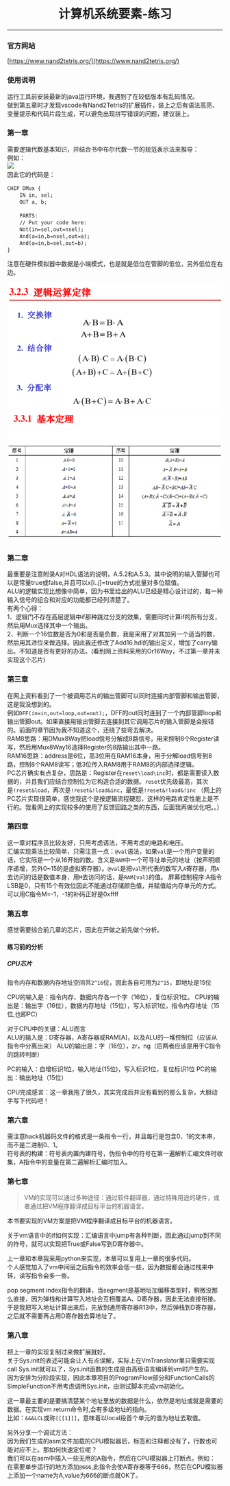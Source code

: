 # <center>计算机系统要素-练习</center>

----------

### 官方网站  
[https://www.nand2tetris.org/](https://www.nand2tetris.org/)  
### 使用说明  
运行工具前安装最新的java运行环境，我遇到了在较低版本有乱码情况。  
做到第五章时才发现vscode有Nand2Tetris的扩展插件，装上之后有语法高亮、变量提示和代码片段生成，可以避免出现拼写错误的问题，建议装上。

### 第一章  
需要逻辑代数基本知识，并结合书中布尔代数一节的规范表示法来推导：  
例如：  
<img src="https://latex.codecogs.com/svg.latex?dmux=(in*\overline{sel},in*sel)" />  
因此它的代码是：  
``` hdl  
CHIP DMux {
    IN in, sel;
    OUT a, b;

    PARTS:
    // Put your code here:
    Not(in=sel,out=nsel);
    And(a=in,b=nsel,out=a);
    And(a=in,b=sel,out=b);
}
```  

注意在硬件模拟器中数据是小端模式，也是就是低位在管脚的低位，另外低位在右边。  

![逻辑运算法则](./img/bool_op.png)  
![逻辑运算基本定理](./img/bool_law.png)  

### 第二章  
最重要是注意附录A对HDL语法的说明，A.5.2和A.5.3。其中说明的输入管脚也可以是常量true或false,并且可以x[i..j]=true的方式批量对多位赋值。  
ALU的逻辑实现比想像中简单，因为书里给出的ALU已经是精心设计过的，每一种输入信号的组合和对应的功能都已经列清楚了。  
有两个心得：  
1、逻辑门不存在高层逻辑中if那种跳过分支的效果，需要同时计算if的所有分支，然后用Mux选择其中一个输出。  
2、判断一个16位数是否为0和是否是负数，我是采用了对其加另一个适当的数，然后用其进位来做选择。因此我还修改了Add16.hdl的输出定义，增加了carry输出。不知道是否有更好的办法。(看到网上资料采用的Or16Way，不过第一章并未实现这个芯片)  

### 第三章  
在网上资料看到了一个被调用芯片的输出管脚可以同时连接内部管脚和输出管脚，这是我没想到的。  
例如`DFF(in=in,out=loop,out=out);`，DFF的out同时连到了一个内部管脚loop和输出管脚out。如果直接用输出管脚去连接到其它调用芯片的输入管脚是会报错的。前面的章节因为我不知道这个，还绕了些弯去解决。  
RAM8思路：用DMux8Way把load信号分解成8路信号，用来控制8个Register读写，然后用Mux8Way16选择Register的8路输出其中一路。  
RAM16思路：address是6位，高3位用在RAM16本身，用于分解load信号到8路，控制8个RAM8读写；低3位传入RAM8用于RAM8的内部选择逻辑。   
PC芯片确实有点复杂，思路是：Register在`reset\load\inc`时，都是需要读入数据的，并且我们应结合控制位为它构造合适的数据。`reset`优先级最高，其次是`!reset&load`，再次是`!reset&!load&inc`，最低是`!reset&!load&!inc` 
（网上的PC芯片实现很简单，感觉我这个是按逻辑流程硬怼，这样的电路肯定性能上是不行的。我看网上的实现较多的使用了反馈回路之类的东西，后面我再做优化吧。。） 

### 第四章  
这一章对程序员比较友好，只用考虑语法，不用考虑的电路和电压。  
汇编实现乘法比较简单，只需注意一点：`@val`语法，如果`val`是一个用户变量的话，它实际是一个从16开始的数。含义是`RAM`中一个可寻址单元的地址（按声明顺序递增，另外0~15的是虚拟寄存器）。`@val`是把`val`所代表的数写入`A`寄存器，用`A`去访问的话是数值本身，用`M`去访问的话，是`RAM[val]`的值。 
屏幕控制程序:A指令LSB是0，只有15个有效位因此不能通过存储颜色值，并赋值给内存单元的方式。可以用C指令M=-1，-1的补码正好是0xffff  

### 第五章  
感觉需要综合前几章的芯片，因此在开做之前先做个分析。  
#### 练习前的分析  
##### CPU芯片  
指令内存和数据内存地址空间共`2^16`位，因此各自可用为`2^15`，即地址是15位

CPU的输入是：指令内存、数据内存各一个字（16位），复位标识1位。
CPU的输出是：输出字（16位），数据内存地址（15位），写入标识1位，指令内存地址（15位,也即PC）

对于CPU中的关键：ALU而言  
ALU的输入是：D寄存器，A寄存器或RAM[A]，以及ALU的一堆控制位（应该从指令中分离出来）
ALU的输出是：字（16位），zr，ng（后两者应该是用于C指令的跳转判断）

PC的输入：自增标识1位，输入地址(15位)，写入标识1位，复位标识1位
PC的输出：输出地址（15位）  

CPU完成感言：这一章我拖了很久，其实完成后并没有看到的那么复杂，大胆动手写下代码吧！  


### 第六章  
需注意hack机器码文件的格式是一条指令一行，并且每行是包含0、1的文本串，而不是二进制0、1。  
符号表的构建：符号表内置内建符号，伪指令中的符号在第一遍解析汇编文件时收集，A指令中的变量在第二遍解析汇编时加入。  


### 第七章  
>VM的实现可以通过多种途径：通过软件翻译器，通过特殊用途的硬件，或者通过把VM程序翻译成目标平台的机器语言。  

本书要实现的VM方案是把VM程序翻译成目标平台的机器语言。  
  
关于vm语言中的if如何实现：汇编语言中jump有各种判断，因此通过jump到不同的符号，就可以实现把True或False写到D寄存器中。  

上一章和本章我采用python来实现，本章可以复用上一章的很多代码。  
个人感觉加入了vm中间层之后指令的效率会低一些，因为数据都会通过栈来中转，读写指令会多一些。  

pop segment index指令的翻译，当segment是基地址加偏移类型时，稍微没那么直接，因为弹栈和计算写入地址会互相覆盖A、D寄存器，因此无法直接衔接。于是我把写入地址计算出来后，先放到通用寄存器R13中，然后弹栈到D寄存器，之后就不需要再占用D寄存器去算地址了。  

### 第八章  
把上一章的实现复制过来做扩展就好。  
关于Sys.init的表述可能会让人有点误解，实际上在VmTranslator里只需要实现call Sys.init就可以了，Sys.init函数的生成是由高级语言编译到vm时产生的。  
因为安排为分阶段实现，因此本章项目的ProgramFlow部分和FunctionCalls的SimpleFunction不用考虑调用Sys.init，由测试脚本完成vm初始化。  

这一章最主要的是要搞清楚某个地址里放的数据是什么，依然是地址或就是需要的数据。在实现vm return命令时,会有多级地址的指向。  
比如：`&&&LCL`或称`[[[1]]]`，意味着以local段首个单元的值为地址去取值。  

另外分享一个调试方法：  
因为我们生成的asm文件加载的CPU模拟器后，标签和注释都没有了，行数也可能对应不上。那如何快速定位呢？  
我们可以在asm中插入一些无用的A指令，然后在CPU模拟器上打断点。例如：  
在需要单步运行的地方添加`@666`,此指令会使A寄存器等于666，然后在CPU模拟器上添加一个name为A,value为666的断点就OK了。